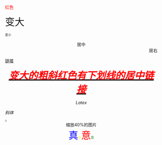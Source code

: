<font color="red">红色</font>

<font size = "6">变大</font>

<font size = "-6">变小</font>

<center>居中</center>

<div style="text-align: right;">居右</div>

[链接](https://blog.csdn.net/bzb123321/article/details/45092415)

<center><b><em><u><font size = "6"><a href="" target="" title=""><font color="red">变大的粗斜红色有下划线的居中链接</font></a></font></u></em></b></center>

$$Latex$$

<em>斜体</em>

<img src="https://ts1.cn.mm.bing.net/th/id/R-C.bf782a749ae7ccf9a7689634b030af4c?rik=Vqp4BgzXzVO1BQ&riu=http%3a%2f%2fwww.bala.cc%2fuploads%2fallimg%2f2005%2f1_200521142611_1.jpg&ehk=1VfRP74vKkoyrevcRnA%2fH7%2b0TEBffP%2fFJlHjwagQjC0%3d&risl=&pid=ImgRaw&r=0&sres=1&sresct=1" style="zoom:40%;" />

<center>缩放40%的图片</center>



<center><font size = "6"><font color = "blue">真</font></font><font size = "-6"><font color = "yellow">有</font></font><font size = "6"><font color = "red">意</font></font><font size = "-6"><font color = "green">思</font></font></center>